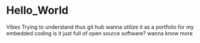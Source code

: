 # Hello_World
Vibes
Trying to understand thus git hub
wanna utilize it as a portfolio for my embedded coding
is it just full of open source software?
wanna know more
